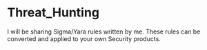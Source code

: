 # Threat_Hunting
I will be sharing Sigma/Yara rules written by me. These rules can be converted and applied to your own Security  products.
